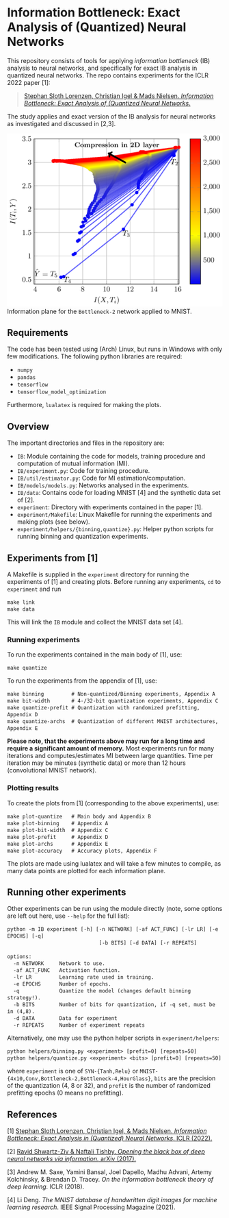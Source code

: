 # Information Bottleneck: Exact Analysis of (Quantized) Neural Networks
This repository consists of tools for applying _information bottleneck_ (IB) analysis to neural networks, and specifically for exact IB analysis in quantized neural networks. The repo contains experiments for the ICLR 2022 paper [1]:

> [Stephan Sloth Lorenzen, Christian Igel & Mads Nielsen. _Information Bottleneck: Exact Analysis of (Quantized Neural Networks_.](https://arxiv.org/abs/2106.12912)

The study applies and exact version of the IB analysis for neural networks as investigated and discussed in [2,3].

![Information plane for the Bottleneck-2 network applied to MNIST](example_plot.png)
Information plane for the `Bottleneck-2` network applied to MNIST.

## Requirements
The code has been tested using (Arch) Linux, but runs in Windows with only few modifications.
The following python libraries are required:

* `numpy`
* `pandas`
* `tensorflow`
* `tensorflow_model_optimization`

Furthermore, `lualatex` is required for making the plots. 

## Overview
The important directories and files in the repository are:

* `IB`: Module containing the code for models, training procedure and computation of mutual information (MI).
* `IB/experiment.py`: Code for training procedure.
* `IB/util/estimator.py`: Code for MI estimation/computation.
* `IB/models/models.py`: Networks analysed in the experiments.
* `IB/data`: Contains code for loading MNIST [4] and the synthetic data set of [2].
* `experiment`: Directory with experiments contained in the paper [1].
* `experiment/Makefile`: Linux Makefile for running the experiments and making plots (see below).
* `experiment/helpers/{binning,quantize}.py`: Helper python scripts for running binning and quantization experiments.

## Experiments from [1]
A Makefile is supplied in the `experiment` directory for running the experiments of [1] and creating plots.
Before running any experiments, `cd` to `experiment` and run
```
make link
make data
```
This will link the `IB` module and collect the MNIST data set [4].

### Running experiments
To run the experiments contained in the main body of [1], use:
```
make quantize
```

To run the experiments from the appendix of [1], use:
```
make binning         # Non-quantized/Binning experiments, Appendix A
make bit-width       # 4-/32-bit quantization experiments, Appendix C
make quantize-prefit # Quantization with randomized prefitting, Appendix D
make quantize-archs  # Quantization of different MNIST architectures, Appendix E
``` 
**Please note, that the experiments above may run for a long time and require a significant amount of memory.** Most experiments run for many iterations and computes/estimates MI between large quantities. Time per iteration may be minutes (synthetic data) or more than 12 hours (convolutional MNIST network).

### Plotting results
To create the plots from [1]  (corresponding to the above experiments), use:
```
make plot-quantize   # Main body and Appendix B
make plot-binning    # Appendix A
make plot-bit-width  # Appendix C
make plot-prefit     # Appendix D
make plot-archs      # Appendix E
make plot-accuracy   # Accuracy plots, Appendix F
```
The plots are made using lualatex and will take a few minutes to compile, as many data points are plotted for each information plane.

## Running other experiments
Other experiments can be run using the module directly (note, some options are left out here, use `--help` for the full list):
```
python -m IB experiment [-h] [-n NETWORK] [-af ACT_FUNC] [-lr LR] [-e EPOCHS] [-q]
                              [-b BITS] [-d DATA] [-r REPEATS]

options:
  -n NETWORK     Network to use.
  -af ACT_FUNC   Activation function.
  -lr LR         Learning rate used in training.
  -e EPOCHS      Number of epochs.
  -q             Quantize the model (changes default binning strategy!).
  -b BITS        Number of bits for quantization, if -q set, must be in (4,8).
  -d DATA        Data for experiment
  -r REPEATS     Number of experiment repeats
```

Alternatively, one may use the python helper scripts in `experiment/helpers`:

```
python helpers/binning.py <experiment> [prefit=0] [repeats=50]
python helpers/quantize.py <experiment> <bits> [prefit=0] [repeats=50]
```
where `experiment` is one of `SYN-{Tanh,Relu}` or `MNIST-{4x10,Conv,Bottleneck-2,Bottleneck-4,HourGlass}`, `bits` are the precision of the quantization (4, 8 or 32), and `prefit` is the number of randomized prefitting epochs (0 means no prefitting).

## References

[1] [Stephan Sloth Lorenzen, Christian Igel, & Mads Nielsen. _Information Bottleneck: Exact Analysis in (Quantized) Neural Networks_. ICLR (2022).](https://arxiv.org/abs/2106.12912)

[2] [Ravid Shwartz-Ziv & Naftali Tishby. _Opening the black box of deep neural networks via information._ arXiv (2017).](https://arxiv.org/abs/1703.00810)

[3] Andrew M. Saxe, Yamini Bansal, Joel Dapello, Madhu Advani, Artemy Kolchinsky, & Brendan D. Tracey. _On the information bottleneck theory of deep learning_. ICLR (2018).

[4] Li Deng. _The MNIST database of handwritten digit images for machine learning research_. IEEE Signal Processing Magazine (2021).

